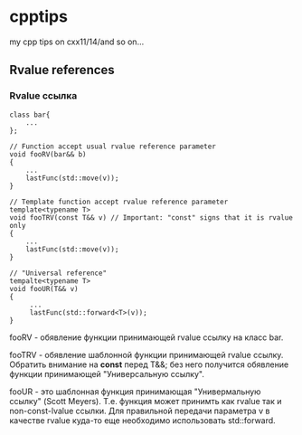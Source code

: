 # cpptips
my cpp tips on cxx11/14/and so on...

## Rvalue references
### Rvalue ссылка
```
class bar{
    ...
};

// Function accept usual rvalue reference parameter
void fooRV(bar&& b)
{
    ...
    lastFunc(std::move(v));
}

// Template function accept rvalue reference parameter
template<typename T>
void fooTRV(const T&& v) // Important: "const" signs that it is rvalue only
{
    ...
    lastFunc(std::move(v));
}

// "Universal reference" 
tempalte<typename T>
void fooUR(T&& v)
{
     ...
     lastFunc(std::forward<T>(v));
}
```
fooRV - обявление функции принимающей rvalue ссылку на класс bar.

fooTRV - обявление шаблонной функции принимающей rvalue ссылку. Обратить
внимание на **const** перед T&&; без него получится обявление функции
принимающей "Универсальную ссылку".

fooUR - это шаблонная функция принимающая "Универмальную ссылку" (Scott Meyers).
Т.е. функция может принимть как rvalue так и non-const-lvalue ссылки.
Для правильной передачи параметра v в качестве rvalue куда-то еще
необходимо использовать std::forward.

